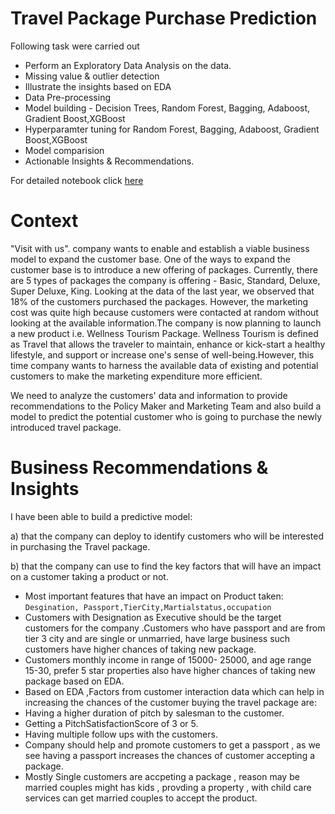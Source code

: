 # Travel Package Purchase Prediction


Following task were carried out

- Perform an Exploratory Data Analysis on the data.
- Missing value & outlier detection
- Illustrate the insights based on EDA
- Data Pre-processing
- Model building - Decision Trees, Random Forest, Bagging, Adaboost, Gradient Boost,XGBoost
- Hyperparamter tuning  for  Random Forest, Bagging, Adaboost, Gradient Boost,XGBoost
- Model comparision
- Actionable Insights & Recommendations.

For detailed notebook click [here](https://github.com/yogitadarade/TravelPackagePrediction-EnsembleMethods/blob/main/travelpackageprediction-ensemble-techniques.ipynb)

# Context
"Visit with us". company wants to enable and establish a viable business model to expand the customer base. One of the ways to expand the customer base is to introduce a new offering of packages. Currently, there are 5 types of packages the company is offering - Basic, Standard, Deluxe, Super Deluxe, King. Looking at the data of the last year, we observed that 18% of the customers purchased the packages. However, the marketing cost was quite high because customers were contacted at random without looking at the available information.The company is now planning to launch a new product i.e. Wellness Tourism Package. Wellness Tourism is defined as Travel that allows the traveler to maintain, enhance or kick-start a healthy lifestyle, and support or increase one's sense of well-being.However, this time company wants to harness the available data of existing and potential customers to make the marketing expenditure more efficient.

We need to analyze the customers' data and information to provide recommendations to the Policy Maker and Marketing Team and also build a model to predict the potential customer who is going to purchase the newly introduced travel package.


# Business Recommendations & Insights
I have been able to build a predictive model:

a) that the company can deploy to identify customers who will be interested in purchasing the Travel package.

b) that the company can use to find the key factors that will have an impact on a customer taking a product or not.

- Most important features that have an impact on Product taken: `Desgination, Passport,TierCity,Martialstatus,occupation`
- Customers with Designation as Executive should be the target customers for the company .Customers who have passport and are from tier 3 city and are single or unmarried, have large business such customers have higher chances of taking new package.
- Customers monthly income in range of 15000- 25000, and age range 15-30, prefer 5 star properties also have higher chances of taking new package based on EDA.
- Based on EDA ,Factors from customer interaction data which can help in increasing the chances of the customer buying the travel package are:
- Having a higher duration of pitch by salesman to the customer.
- Getting a PitchSatisfactionScore of 3 or 5.
- Having multiple follow ups with the customers.
- Company should help and promote customers to get a passport , as we see having a passport increases the chances of customer accepting a package.
- Mostly Single customers are accpeting a package , reason may be married couples might has kids , provding a property , with child care services can get married couples to accept the product.
